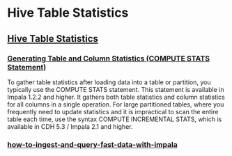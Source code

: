 # Hive Table Statistics

## [Hive Table Statistics](https://www.cloudera.com/documentation/enterprise/5-9-x/topics/cm_mc_hive_table_stats.html)

### [Generating Table and Column Statistics (COMPUTE STATS Statement)](https://www.cloudera.com/documentation/enterprise/5-9-x/topics/impala_perf_stats.html#perf_stats_computing)
  To gather table statistics after loading data into a table or partition, you typically use the COMPUTE STATS statement. This statement is available in Impala 1.2.2 and higher. It gathers both table statistics and column statistics for all columns in a single operation. For large partitioned tables, where you frequently need to update statistics and it is impractical to scan the entire table each time, use the syntax COMPUTE INCREMENTAL STATS, which is available in CDH 5.3 / Impala 2.1 and higher.

### [how-to-ingest-and-query-fast-data-with-impala](https://blog.cloudera.com/blog/2015/11/how-to-ingest-and-query-fast-data-with-impala-without-kudu/)
